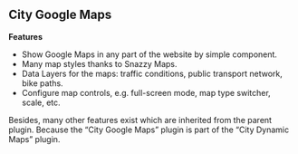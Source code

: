 ## City Google Maps

**Features**

- Show Google Maps in any part of the website by simple component.
- Many map styles thanks to Snazzy Maps.
- Data Layers for the maps: traffic conditions, public transport network, bike paths.
- Configure map controls, e.g. full-screen mode, map type switcher, scale, etc.

Besides, many other features exist which are inherited from the parent plugin. Because the “City Google Maps” plugin is part of the “City Dynamic Maps” plugin.
